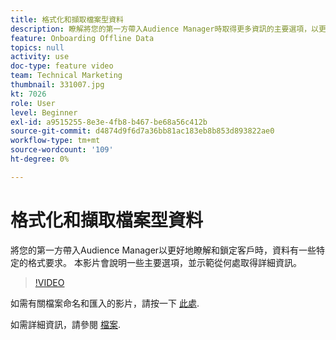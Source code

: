 ```yaml
---
title: 格式化和擷取檔案型資料
description: 瞭解將您的第一方帶入Audience Manager時取得更多資訊的主要選項，以更好地瞭解和鎖定您的客戶。 瞭解資料的特定格式需求。
feature: Onboarding Offline Data
topics: null
activity: use
doc-type: feature video
team: Technical Marketing
thumbnail: 331007.jpg
kt: 7026
role: User
level: Beginner
exl-id: a9515255-8e3e-4fb8-b467-be68a56c412b
source-git-commit: d4874d9f6d7a36bb81ac183eb8b853d893822ae0
workflow-type: tm+mt
source-wordcount: '109'
ht-degree: 0%

---
```


# 格式化和擷取檔案型資料

將您的第一方帶入Audience Manager以更好地瞭解和鎖定客戶時，資料有一些特定的格式要求。 本影片會說明一些主要選項，並示範從何處取得詳細資訊。

>[!VIDEO](https://video.tv.adobe.com/v/331007/?quality=12&learn=on)

如需有關檔案命名和匯入的影片，請按一下 [此處](steps-for-ingesting-file-based-data.md).

如需詳細資訊，請參閱 [檔案](https://experienceleague.adobe.com/docs/audience-manager/user-guide/implementation-integration-guides/sending-audience-data/batch-data-transfer-process/inbound-file-contents.html?).
